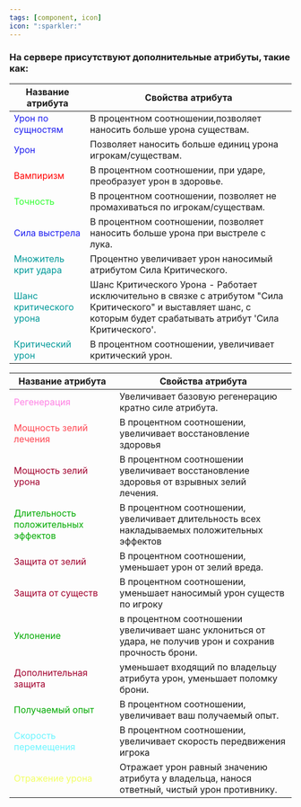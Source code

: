 ```yaml
---
tags: [component, icon] 
icon: ":sparkler:"
---
```


### На сервере присутствуют дополнительные атрибуты, такие как: </br>

| Название атрибута  | Свойства атрибута  | 
| ------------ | ------------ |
| <span style="color:rgb(31, 31, 240)">Урон по сущностям</span> | В процентном соотношении,позволяет наносить больше урона существам. | 
| <span style="color:rgb(31, 31, 240)">Урон</span> | Позволяет наносить больше единиц урона игрокам/существам.  |
| <span style="color:rgb(255, 3, 3)">Вампиризм</span> | В процентном соотношении, при ударе, преобразует урон в здоровье. | 
| <span style="color:rgb(51, 255, 51)">Точность</span> | В процентном соотношении, позволяет не промахиваться по игрокам/существам.  |
| <span style="color:rgb(31, 31, 240)">Сила выстрела</span> | В процентном соотношении, позволяет наносить больше урона при выстреле с лука. | 
| <span style="color:rgb(0, 153, 153)">Множитель крит удара</span> | Процентно увеличивает урон наносимый атрибутом Сила Критического.  |
| <span style="color:rgb(0, 153, 153)">Шанс критического урона</span> | Шанс Критического Урона - Работает исключительно в связке с атрибутом "Сила Критического" и выставляет шанс, с которым будет срабатывать атрибут 'Сила Критического'. | 
| <span style="color:rgb(0, 153, 153)">Критический урон</span> | В процентном соотношении, увеличивает критический урон.  |


| Название атрибута  | Свойства атрибута  |
| ------------ | ------------ |
| <span style="color:rgb(255, 130, 228)">Регенерация</span> | Увеличивает базовую регенерацию кратно силе атрибута.  |
| <span style="color:rgb(255, 69, 81)">Мощность зелий лечения</span> | В процентном соотношении, увеличивает восстановление здоровья  |
| <span style="color:rgb(161, 0, 45)">Мощность зелий урона</span> | В процентном соотношении увеличивает восстановление здоровья от взрывных зелий лечения.  |
| <span style="color:rgb(0, 170, 0)">Длительность положительных эффектов</span> | В процентном соотношении, увеличивает длительность всех накладываемых положительных эффектов  |
| <span style="color:rgb(161, 0, 45)">Защита от зелий</span> | В процентном соотношении, уменьшает урон от зелий вреда.  |
| <span style="color:rgb(161, 0, 45)">Защита от существ</span> | В процентном соотношении, уменьшает наносимый урон существ по игроку  |
| <span style="color:rgb(0, 170, 0)">Уклонение</span> | в процентном соотношении увеличивает шанс уклониться от удара, не получив урон и сохранив прочность брони.  |
| <span style="color:rgb(161, 0, 45)">Дополнительная защита</span> | уменьшает входящий по владельцу атрибута урон, уменьшает поломку брони.   |
| <span style="color:rgb(0, 170, 0)">Получаемый опыт</span> | В процентном соотношении, увеличивает ваш получаемый опыт.  |
| <span style="color:rgb(107, 245, 255)">Скорость перемещения</span> | В процентном соотношении, увеличивает скорость передвижения игрока  |
| <span style="color:rgb(242, 255, 99)">Отражение урона</span> | Отражает урон равный значению атрибута у владельца, нанося ответный, чистый урон противнику.  |
